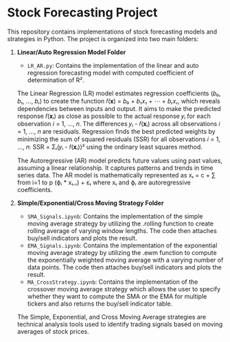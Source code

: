 # Stock Forecasting Project

This repository contains implementations of stock forecasting models and strategies in Python. The project is organized into two main folders:

1. **Linear/Auto Regression Model Folder**
   - `LR_AR.py`: Contains the implementation of the linear and auto regression forecasting model with computed coefficient of determination of R².

   The Linear Regression (LR) model estimates regression coefficients (𝑏₀, 𝑏₁, …, 𝑏ᵣ) to create the function 𝑓(𝐱) = 𝑏₀ + 𝑏₁𝑥₁ + ⋯ + 𝑏ᵣ𝑥ᵣ, which reveals dependencies between inputs and output. It aims to make the predicted response 𝑓(𝐱ᵢ) as close as         possible to the actual response 𝑦ᵢ for each observation 𝑖 = 1, …, 𝑛. The differences 𝑦ᵢ - 𝑓(𝐱ᵢ) across all observations 𝑖 = 1, …, 𝑛 are residuals. Regression finds the best predicted weights by minimizing the sum of squared residuals (SSR) for all       observations 𝑖 = 1, …, 𝑛: SSR = Σᵢ(𝑦ᵢ - 𝑓(𝐱ᵢ))² using the ordinary least squares method.

   The Autoregressive (AR) model predicts future values using past values, assuming a linear relationship. It captures patterns and trends in time series data. The AR model is mathematically represented as xₜ = c + ∑ from i=1 to p (ϕᵢ * xₜ₋ᵢ) + εₜ
   where xₜ and ϕᵢ are autoregressive coefficients.

2. **Simple/Exponential/Cross Moving Strategy Folder**
   - `SMA_Signals.ipynb`: Contains the implementation of the simple moving average strategy by utilizing the .rolling function to create rolling average of varying window lengths. The code then attaches buy/sell indicators and plots the result.
   - `EMA_Signals.ipynb`: Contains the implementation of the exponential moving average strategy by utilizing the .ewm function to compute the exponentially weighted moving average with a varying number of data points. The code then attaches buy/sell                            indicators and plots the result.
   - `MA_CrossStrategy.ipynb`: Contains the implementation of the crossover moving average strategy which allows the user to specify whether they want to compute the SMA or the EMA for multiple tickers and also returns the buy/sell indicator table.

   The Simple, Exponential, and Cross Moving Average strategies are technical analysis tools used to identify trading signals based on moving averages of stock prices.

